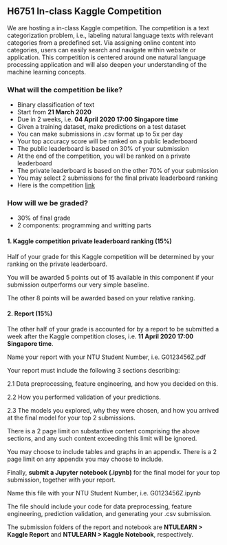 ## H6751 In-class Kaggle Competition

We are hosting a in-class Kaggle competition. The competition is a text categorization problem, i.e., labeling natural language texts with relevant categories from a predefined set. Via assigning online content into categories, users can easily search and navigate within website or application.  This competition is centered around one natural language processing application and will also deepen your understanding of the machine learning concepts. 

### What will the competition be like?

- Binary classification of text
- Start from **21 March 2020**
- Due in 2 weeks, i.e. **04 April 2020 17:00 Singapore time**
- Given a training dataset, make predictions on a test dataset
- You can make submissions in .csv format up to 5x per day
- Your top accuracy score will be ranked on a public leaderboard
- The public leaderboard is based on 30% of your submission
- At the end of the competition, you will be ranked on a private leaderboard
- The private leaderboard is based on the other 70% of your submission
- You may select 2 submissions for the final private leaderboard ranking
- Here is the competition [link]()


### How will we be graded?

- 30% of final grade
- 2 components: programming and writting parts

#### 1. Kaggle competition private leaderboard ranking (15%)

Half of your grade for this Kaggle competition will be determined by your ranking on the private leaderboard.

You will be awarded 5 points out of 15 available in this component if your submission outperforms our very simple baseline.

The other 8 points will be awarded based on your relative ranking.

#### 2. Report (15%)

The other half of your grade is accounted for by a report to be submitted a week after the Kaggle competition closes, i.e. **11 April 2020 17:00 Singapore time**.

Name your report with your NTU Student Number, i.e. G0123456Z.pdf

Your report must include the following 3 sections describing:

2.1 Data preprocessing, feature engineering, and how you decided on this.

2.2 How you performed validation of your predictions.

2.3 The models you explored, why they were chosen, and how you arrived at the final model for your top 2 submissions.

There is a 2 page limit on substantive content comprising the above sections, and any such content exceeding this limit will be ignored.

You may choose to include tables and graphs in an appendix. There is a 2 page limit on any appendix you may choose to include. 

Finally, **submit a Jupyter notebook (.ipynb)** for the final model for your top submission, together with your report.

Name this file with your NTU Student Number, i.e. G0123456Z.ipynb

The file should include your code for data preprocessing, feature engineering, prediction validation, and generating your .csv submission. 

The submission folders of the report and notebook are **NTULEARN > Kaggle Report** and **NTULEARN > Kaggle Notebook**, respectively. 


